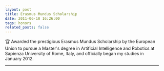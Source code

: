 ```yaml
---
layout: post
title: Erasmus Mundus Scholarship
date: 2011-06-10 16:26:00
tags: honors
related_posts: false
---
```


:trophy: Awarded the prestigious Erasmus Mundus Scholarship by the European Union to pursue a Master's degree in Artificial Intelligence and Robotics at Sapienza University of Rome, Italy, and officially began my studies in January 2012.

---
